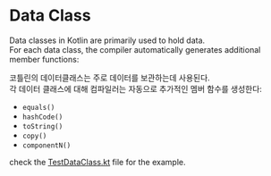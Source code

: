 # Data Class

Data classes in Kotlin are primarily used to hold data.  
For each data class, the compiler automatically generates additional member functions:  

코틀린의 데이터클래스는 주로 데이터를 보관하는데 사용된다.  
각 데이터 클래스에 대해 컴파일러는 자동으로 추가적인 멤버 함수를 생성한다:  

- `equals()`
- `hashCode()`
- `toString()`
- `copy()`
- `componentN()`

check the [TestDataClass.kt](TestDataClass.kt) file for the example.

